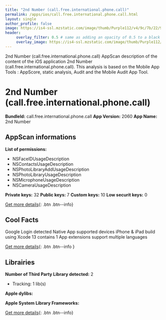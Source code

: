 ```yaml
---
title: "2nd Number (call.free.international.phone.call)"
permalink: /apps/ios/call.free.international.phone.call.html
layout: single
author_profile: false
image: https://is4-ssl.mzstatic.com/image/thumb/Purple112/v4/9c/7b/22/9c7b22a2-f78f-3976-24dd-07658693e52d/AppIcon-0-0-1x_U007emarketing-0-0-0-7-0-0-sRGB-0-0-0-GLES2_U002c0-512MB-85-220-0-0.png/512x512bb.jpg
header: 
     overlay_filter: 0.5 # same as adding an opacity of 0.5 to a black background
     overlay_image: https://is4-ssl.mzstatic.com/image/thumb/Purple112/v4/9c/7b/22/9c7b22a2-f78f-3976-24dd-07658693e52d/AppIcon-0-0-1x_U007emarketing-0-0-0-7-0-0-sRGB-0-0-0-GLES2_U002c0-512MB-85-220-0-0.png/512x512bb.jpg
---
```

2nd Number (call.free.international.phone.call) AppScan description of the content of the iOS application 2nd Number (call.free.international.phone.call). This analysis is based on the Mobile App Tools : AppScore, static analysis, Audit and the Mobile Audit App Tool.

# 2nd Number (call.free.international.phone.call)

**BundleId:** call.free.international.phone.call
**App Version:** 2060
**App Name:** 2nd Number


## AppScan informations 

**List of permissions:** 
- NSFaceIDUsageDescription
- NSContactsUsageDescription
- NSPhotoLibraryAddUsageDescription
- NSPhotoLibraryUsageDescription
- NSMicrophoneUsageDescription
- NSCameraUsageDescription
  
  
**Private keys:** 32
**Public keys:** 7
**Custom keys:** 10
**Low securit keys:** 0
  
[Get more details](/pricing.html){: .btn .btn--info}

## Cool Facts

Google Login detected
Native App
supported devices iPhone & iPad
build using Xcode 13
contains 1 App extensions
support multiple languages
  
[Get more details](/pricing.html){: .btn .btn--info }

## Librairies 
**Number of Third Party Library detected:** 2
- Tracking: 1 lib(s)


**Apple dylibs:**


**Apple System Library Frameworks:**


  
[Get more details](/pricing.html){: .btn .btn--info}

